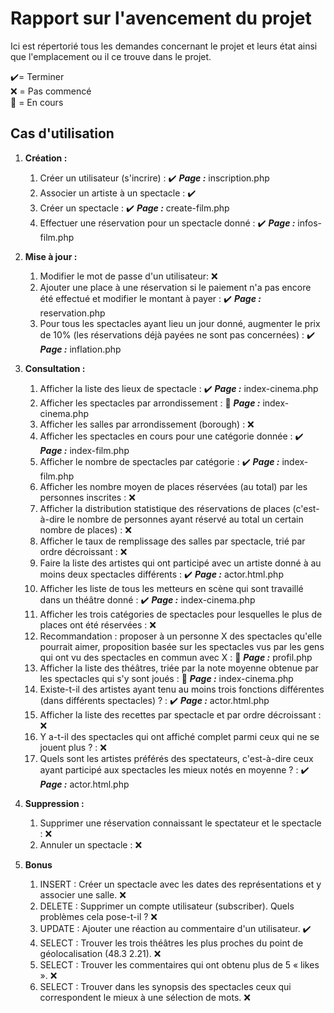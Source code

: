 # Rapport sur l'avencement du projet

Ici est répertorié tous les demandes concernant le projet et leurs état ainsi que l'emplacement ou il ce trouve dans le projet.

✔️= Terminer  
❌ = Pas commencé  
🚧 =  En cours  

## Cas d'utilisation

1. **Création :**
    1. Créer un utilisateur (s'incrire) : ✔️ ***Page :*** inscription.php
    2. Associer un artiste à un spectacle : ✔️
    3. Créer un spectacle : ✔️ ***Page :*** create-film.php
    4. Effectuer une réservation pour un spectacle donné : ✔️ ***Page :*** infos-film.php

2. **Mise à jour :**
    1. Modifier le mot de passe d'un utilisateur: ❌
    2. Ajouter une place à une réservation si le paiement n'a pas encore été effectué et modifier le montant à payer : ✔️ ***Page :*** reservation.php
    3. Pour tous les spectacles ayant lieu un jour donné, augmenter le prix de 10% (les réservations déjà payées ne sont pas concernées) : ✔️ ***Page :*** inflation.php

3. **Consultation :**
    1. Afficher la liste des lieux de spectacle : ✔️ ***Page :*** index-cinema.php
    2. Afficher les spectacles par arrondissement : 🚧 ***Page :*** index-cinema.php
    3. Afficher les salles par arrondissement (borough) : ❌
    4. Afficher les spectacles en cours pour une catégorie donnée : ✔️ ***Page :*** index-film.php
    5. Afficher le nombre de spectacles par catégorie : ✔️ ***Page :*** index-film.php
    6. Afficher les nombre moyen de places réservées (au total) par les personnes inscrites : ❌
    7. Afficher la distribution statistique des réservations de places (c'est-à-dire le nombre de personnes ayant réservé au total un certain nombre de places) : ❌
    8. Afficher le taux de remplissage des salles par spectacle, trié par ordre décroissant : ❌
    9. Faire la liste des artistes qui ont participé avec un artiste donné à au moins deux spectacles différents : ✔️ ***Page :*** actor.html.php
    10. Afficher les liste de tous les metteurs en scène qui sont travaillé dans un théâtre donné : ✔️ ***Page :*** index-cinema.php
    11. Afficher les trois catégories de spectacles pour lesquelles le plus de places ont été réservées : ❌
    12. Recommandation : proposer à un personne X des spectacles qu'elle pourrait aimer, proposition basée sur les spectacles vus par les gens qui ont vu des spectacles en commun avec X : 🚧 ***Page :*** profil.php
    13. Afficher la liste des théâtres, triée par la note moyenne obtenue par les spectacles qui s'y sont joués : 🚧 ***Page :*** index-cinema.php
    14. Existe-t-il des artistes ayant tenu au moins trois fonctions différentes (dans différents spectacles) ? : ✔️ ***Page :*** actor.html.php
    15. Afficher la liste des recettes par spectacle et par ordre décroissant : ❌
    16. Y a-t-il des spectacles qui ont affiché complet parmi ceux qui ne se jouent plus ? : ❌
    17. Quels sont les artistes préférés des spectateurs, c'est-à-dire ceux ayant participé aux spectacles les mieux notés en moyenne ? : ✔️ ***Page :*** actor.html.php

4. **Suppression :**
    1. Supprimer une réservation connaissant le spectateur et le spectacle : ❌
    2. Annuler un spectacle : ❌

5. **Bonus**
    1. INSERT : Créer un spectacle avec les dates des représentations et y associer une salle. ❌
    2. DELETE : Supprimer un compte utilisateur (subscriber). Quels problèmes cela pose-t-il ? ❌
    3. UPDATE : Ajouter une réaction au commentaire d'un utilisateur. ✔️
    4. SELECT : Trouver les trois théâtres les plus proches du point de géolocalisation (48.3 2.21). ❌
    5. SELECT : Trouver les commentaires qui ont obtenu plus de 5 « likes ». ❌
    6. SELECT : Trouver dans les synopsis des spectacles ceux qui correspondent le mieux à une
    sélection de mots. ❌